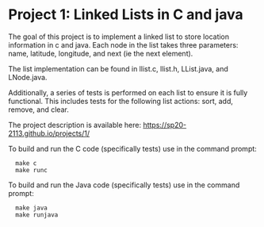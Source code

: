 # Project 1: Linked Lists in C and java

The goal of this project is to implement a linked list to store location information in c and java. Each node in the list takes three parameters: name, latitude, longitude, and next (ie the next element).

The list implementation can be found in llist.c, llist.h, LList.java, and LNode.java.

Additionally, a series of tests is performed on each list to ensure it is fully functional. This includes tests for the following list actions: sort, add, remove, and clear.

The project description is available here:
https://sp20-2113.github.io/projects/1/

To build and run the C code (specifically tests) use in the command prompt:
```
  make c
  make runc
```

To build and run the Java code (specifically tests) use in the command prompt:
```
  make java
  make runjava
```
